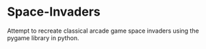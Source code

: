 # Space-Invaders
Attempt to recreate classical arcade game space invaders using the pygame library in python.
